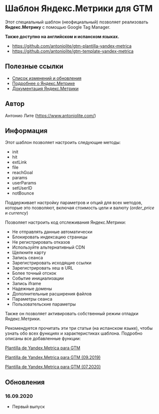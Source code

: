 # Шаблон Яндекс.Метрики для GTM

Этот специальный шаблон (неофициальный) позволяет реализовать **Яндекс.Метрику** с помощью Google Tag Manager.

**Также доступно на английском и испанском языках.**

- https://github.com/antoniolite/gtm-plantilla-yandex-metrica
- https://github.com/antoniolite/gtm-template-yandex-metrica

## Полезные ссылки

- [Список изменений и обновления](https://www.antoniolite.com/plantilla-de-yandex-metrica-para-gtm/)
- [Подробнее о Яндекс.Метрике](https://metrica.yandex.com)
- [Документация Яндекс.Метрики](https://yandex.com/support/metrica/index.html)

## Автор

Антонио Лите (https://www.antoniolite.com/)

## Информация

Этот шаблон позволяет настроить следующие методы:

- init
- hit
- extLink
- file
- reachGoal
- params
- userParams
- setUserID
- notBounce

Поддерживает настройку параметров и опций для всех методов, которые это позволяют, включая стоимость цели и валюту (_order\_price_ и _currency_)

Позволяет настроить код отслеживания Яндекс.Метрики:

- Не отправлять данные автоматически
- Блокировать индексацию страницы
- Не регистрировать отказов
- Используйте альтернативный CDN
- Щелкните карту
- Запись сеанса
- Зарегистрировать исходящие ссылки
- Зарегистрировать хеш в URL
- Более точный отскок
- Событие инициализации
- Запись iframe
- Надежные домены
- Дополнительные расширения файлов
- Параметры сеанса
- Пользовательские параметры

Также он позволяет активировать собственный режим отладки Яндекс.Метрики.

Рекомендуется прочитать эти три статьи (на испанском языке), чтобы узнать обо всех функциях и характеристиках шаблона. Подробно описаны все добавленные функции:

[Plantilla de Yandex.Metrica para GTM](https://www.antoniolite.com/2019/06/plantilla-de-yandex-metrica-para-gtm/)

[Plantilla de Yandex.Metrica para GTM (09.2019)](https://www.antoniolite.com/2019/09/plantilla-de-yandex-metrica-para-gtm-09-2019/)

[Plantilla de Yandex.Metrica para GTM (07.2020)](https://www.antoniolite.com/2020/07/plantilla-de-yandex-metrica-para-gtm-07-2020)

## Обновления

### 16.09.2020

- Первый выпуск
